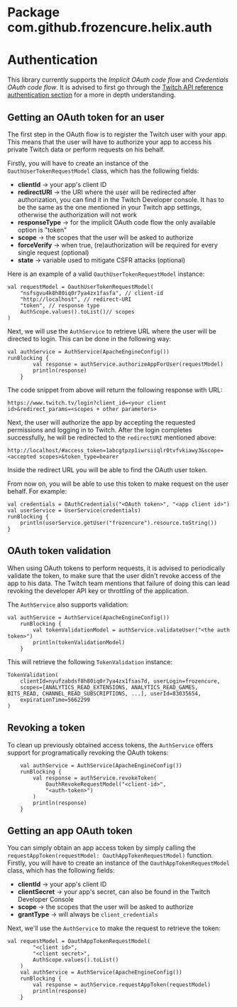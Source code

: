 # Package com.github.frozencure.helix.auth

# Authentication

This library currently supports the *Implicit OAuth code flow* and *Credentials OAuth code flow*. It is advised to first go through the [Twitch API reference authentication section](https://dev.twitch.tv/docs/authentication) for a more in depth understanding.

## Getting an OAuth token for an user

The first step in the OAuth flow is to register the Twitch user with your app. This means that the user will have to authorize your app to access his private Twitch data or perform requests on his behalf.

Firstly, you will have to create an instance of the `OauthUserTokenRequestModel` class, which has the following fields:

* **clientId** -> your app's client ID
* **redirectURI** -> the URI where the user will be redirected after authorization, you can find it in the Twitch Developer console. It has to be the same as the one mentioned in your Twitch app settings, otherwise the authorization will not work
* **responseType** -> for the implicit OAuth code flow the only available option is "token"
* **scope** -> the scopes that the user will be asked to authorize
* **forceVerify** -> when true, (re)authorization will be required for every single request (optional)
* **state** -> variable used to mitigate CSFR attacks (optional)

Here is an example of a valid `OauthUserTokenRequestModel` instance:
```
val requestModel = OauthUserTokenRequestModel(
    "nsfsgvu4k8h80iq0r7ya4zx1fasfa", // client-id
    "http://localhost", // redirect-URI
    "token", // response type
    AuthScope.values().toList()// scopes
)
```

Next, we will use the `AuthService` to retrieve URL where the user will be directed to login. This can be done in the following way:
```
val authService = AuthService(ApacheEngineConfig())
runBlocking {
        val response = authService.authorizeAppForUser(requestModel)
        println(response)
    }
```

The code snippet from above will return the following response with URL:
```
https://www.twitch.tv/login?client_id=<your client id>&redirect_params=<scopes + other parameters>
```

Next, the user will authorize the app by accepting the requested permissions and logging in to Twitch. After the login completes successfully, he will be redirected to the `redirectURI` mentioned above:
```
http://localhost/#access_token=1abcgtpzp1iwrsiiqlr0tvfvkiawy3&scope=<accepted scopes>&token_type=bearer
```

Inside the redirect URL you will be able to find the OAuth user token.

From now on, you will be able to use this token to make request on the user behalf. For example:
```
val credentials = OAuthCredentials("<OAuth token>", "<app client id>")
val userService = UserService(credentials)
runBlocking {
    println(userService.getUser("frozencure").resource.toString())
}
```

## OAuth token validation

When using OAuth tokens to perform requests, it is advised to periodically validate the token, to make sure that the user didn't revoke access of the app to his data. The Twitch team mentions that failure of doing this can lead revoking the developer API key or throttling of the application.

The `AuthService` also supports validation:
```
val authService = AuthService(ApacheEngineConfig())
    runBlocking {
        val tokenValidationModel = authService.validateUser("<the auth token>")
        println(tokenValidationModel)
    }
```
This will retrieve the following `TokenValidation` instance:

```
TokenValidation(
    clientId=nyufzabdsf8h80iq0r7ya4zx1fsas7d, userLogin=frozencure, 
    scopes=[ANALYTICS_READ_EXTENSIONS, ANALYTICS_READ_GAMES, BITS_READ, CHANNEL_READ_SUBSCRIPTIONS, ...], userId=83035654, 
    expirationTime=5662299
)
```

## Revoking a token

To clean up previously obtained access tokens, the `AuthService` offers support for programatically revoking the OAuth tokens:
```
    val authService = AuthService(ApacheEngineConfig())
    runBlocking {
        val response = authService.revokeToken(
            OauthRevokeRequestModel("<client-id>",
            "<auth-token>")
        )
        println(response)
    }
```

## Getting an app OAuth token

You can simply obtain an app access token by simply calling the `requestAppToken(requestModel: OauthAppTokenRequestModel)` function.
Firstly, you will have to create an instance of the `OauthAppTokenRequestModel` class, which has the following fields:

* **clientId** -> your app's client ID
* **clientSecret** -> your app's secret, can also be found in the Twitch Developer Console
* **scope** -> the scopes that the user will be asked to authorize
* **grantType** -> will always be `client_credentials`

Next, we'll use the `AuthService` to make the request to retrieve the token:

```
val requestModel = OauthAppTokenRequestModel(
        "<client id>",
        "<client secret>",
        AuthScope.values().toList()
    )
    val authService = AuthService(ApacheEngineConfig())
    runBlocking {
        val response = authService.requestAppToken(requestModel)
        println(response)
    }
```
